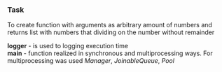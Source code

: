 <h3>Task</h3>
To create function with arguments as arbitrary amount of numbers and returns list with numbers that dividing on the number without remainder

**logger** - is used to logging execution time\
**main** - function realized in synchronous and multiprocessing ways. For multiprocessing was used _Manager_, _JoinableQueue_, _Pool_